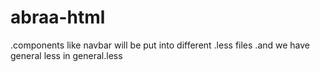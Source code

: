 # abraa-html
.components like navbar will be put into different .less files
.and we have general less in general.less